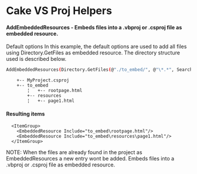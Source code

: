 
# Cake VS Proj Helpers

#### AddEmbeddedResources - Embeds files into a .vbproj or .csproj file as embedded resource.

Default options
In this example, the default options are used to add all files using Directory.GetFiles as embedded resource. 
The directory structure used is described below.

```sh
AddEmbeddedResources(Directory.GetFiles(@"./to_embed/", @"\*.*", SearchOption.AllDirectories), @"./MyProject.csproj");
```
        +-- MyProject.csproj
        +-- to_embed
            ¦   +-- rootpage.html
            +-- resources
            ¦   +-- page1.html
 

#### Resulting items
      <ItemGroup>
        <EmbeddedResource Include="to_embed\rootpage.html"/>
        <EmbeddedResource Include="to_embed\resources\page1.html"/>
      </ItemGroup>

 NOTE: When the files are already found in the project as EmbeddedResources a new entry wont be added.
 Embeds files into a .vbproj or .csproj file as embedded resource.



